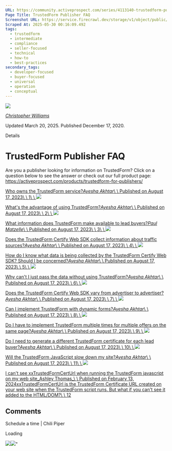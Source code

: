 ```yaml
---
URL: https://community.activeprospect.com/series/4113140-trustedform-publisher-faq
Page Title: TrustedForm Publisher FAQ
Screenshot URL: https://service.firecrawl.dev/storage/v1/object/public/media/screenshot-7ba119ef-6be4-43e1-97a1-b71debba2df6.png
Scraped At: 2025-05-30 00:16:09.492
tags:
  - trustedform
  - intermediate
  - compliance
  - seller-focused
  - technical
  - how-to
  - best-practices
secondary_tags:
  - developer-focused
  - buyer-focused
  - universal
  - operation
  - conceptual
---
```


[![](https://content2.bloomfire.com/avatars/users/1405246/thumb/thumbnail.png?f=1620827893&Expires=1748567763&Signature=alHhfFQV-UMWuFs15-bPc7qgqqz9Y1Ab4IgozHpxQiAhUo5QAAfSvWdRMIbB-MjATp6xhtpy160bLJAeVRgeskGV6MRnGOAwxIiDv1NLbxQpjUuDhS5Vt-l~KwdeeAMZgfCDN4LcKieNhNH4RbxIi6u1G~0SyfSGnkzJqf3njztU2IzGkJDjQsMkzypIQ59gvF-EaavxIbiQesisFxK7Q~j3ndfecobcl-VICoo2k3tgVlDxWQqPmwd0v9jDcjRFdgts8tflhT-tEdM39EcA7SqgmO-mxBW3tKWEPOlqpW0hGRQtnYW4LysnPUkvFwr4sktBEmx8QIq7B~E2z5EwjQ__&Key-Pair-Id=APKAIDFCFZ2UHE5LPIUA)](https://community.activeprospect.com/memberships/7846678-christopher-williams)

[_Christopher Williams_](https://community.activeprospect.com/memberships/7846678-christopher-williams)

Updated March 20, 2025. Published December 17, 2020.

Details

# TrustedForm Publisher FAQ

Are you a publisher looking for information on TrustedForm? Click on a question below to see the answer or check out our full product page: https://activeprospect.com/products/trustedform-for-publishers/

[Who owns the TrustedForm service?_Ayesha Akhtar_\\
\\
Published on August 17, 2023\\
\\
1\\
\\
![](https://content3.bloomfire.com/thumbnails/contributions/003/851/993/_270x180.png?f=1692282361&Expires=1748567763&Signature=cUxDC-7w17G9QiG2OAqzrMhdpYWWJDUbo25-t908ojigw~Fyr1PulNZB0DtFVawncG1ne8mWizPU4SHiaQtmXuHOfv1Z9KvpNiTThHqJHvnlmk~l~bg5~A-6N3Qa2dUwZz-LPD-W40j6J42KxQNYitgHo7EIevWCgj2hsXzgpnCAgki9bSyOzGIPOPI9G6NWXTLpOclpFb1reQhvCJq6IBMsSF3LAmMooYo72sjXGhyy306bT-IKaELATTEsP1FttLoyyT5i406IJf3TvXGELVdWECgeIm8GmoNOOfAkbDAeo2WT5sAGoUFIvWbrKCwcfhhCDxo6ensLh~1uTzjB1A__&Key-Pair-Id=APKAIDFCFZ2UHE5LPIUA)](https://community.activeprospect.com/series/4113140/posts/5139520-who-owns-the-trustedform-service)

[What's the advantage of using TrustedForm?_Ayesha Akhtar_\\
\\
Published on August 17, 2023\\
\\
2\\
\\
![](https://content0.bloomfire.com/thumbnails/contributions/003/851/977/_270x180.png?f=1692282128&Expires=1748567763&Signature=bgURTG-BQDq~fDY2tKxNNAgNlgS2C2XasflsyBSSTDfdTeN~3uV5MBmPg0oWanN7AKjfhrjQh0wJP6N1KLF4jzLWyWmu8EgY6BaiAj8kC0VCaSIyXvBEJTbfHnJldldwmSJXj1T35moBa~SBGYRN3Uj7F9AMQK~i1zse1viiAyZO1Z25JI~4dOgPrJBAbhb7of9OzPih-dGsyLOw1vTy73PYbCsb8tehZJgd2zaEZI3hzgHtbKebp757ysKMMLlf-1zfGYQbI85QWjX8HchbMMgKYiFH3lbNxLfthYGNhLX4tmOpQM7VyIObvbt2aQI925T64~4zo7T2zNfTU6BjiA__&Key-Pair-Id=APKAIDFCFZ2UHE5LPIUA)](https://community.activeprospect.com/series/4113140/posts/5139510-what-s-the-advantage-of-using-trustedform)

[What information does TrustedForm make available to lead buyers?_Paul Matzelle_\\
\\
Published on August 17, 2023\\
\\
3\\
\\
![](https://content2.bloomfire.com/thumbnails/contributions/003/852/087/_270x180.png?f=1692283408&Expires=1748567763&Signature=If7X0A9r60dHTXtXA5xvPmytiN7eY8h9wfyYxeoeYV70qMYQBeK0OPt4nNfDhBixrvx3zA58cP4w57tmB~9XvPLNhZ2DeXMBLfgN8lNjcQJXyn0-yHO-P~Xy13Fs79wVi-deSoFUt8wO~YrvhrgJldIPKU5jauXPDUfbqQRYK7~x3GigYY-WcZRO1QWKjBAaDZG7ZVQ7jihcll0YID9xxwV2FOXcOQvYDE0hKP-cGOJubdtyyEM8iwN5jFBidxbMSNyUEkS7Bz9UnTHrrVWF~O45gCfLEMD8PQ~7TnsTjb1YNnrglAkupWzqnn90gvHm~XL-eUes4Pg6p4mW2mBccA__&Key-Pair-Id=APKAIDFCFZ2UHE5LPIUA)](https://community.activeprospect.com/series/4113140/posts/5139617-what-information-does-trustedform-make-available-to-lead-buyers)

[Does the TrustedForm Certify Web SDK collect information about traffic sources?_Ayesha Akhtar_\\
\\
Published on August 17, 2023\\
\\
4\\
\\
![](https://content3.bloomfire.com/thumbnails/contributions/003/852/096/_270x180.png?f=1692283570&Expires=1748567763&Signature=pgV3mvo~Sl2X7oUlH7WemuqN5xFxHSR1XmFBuUjAVr8~0pNO1TRIcQ97o2iFipuFxn1l-gMDU0UsecZlrZOwlZ6AEsOxNVqWzzMnGVLD0gf83sRlVfJJ7Nr~wsEyS-K2tHGGhP81FA408gLCr0fzdWtTm5UoyP9tT-3imt4BkZO7dcdXa7uC0MhPgdE5vDIfpHdYnrzcnO42k6XoIxMy0cK2cNFSxUen0q7ToOmjBWmJgvwoBLOeavXsok1TzlJB9kiwvZt4bXjRgNj3XuPtGSUSNezFNOxMo3Ui-A4pi8Eu2lB8F1dQNKUuQLwUDjNRWEEiCl8PG52ogCnD64QcIQ__&Key-Pair-Id=APKAIDFCFZ2UHE5LPIUA)](https://community.activeprospect.com/series/4113140/posts/5139621-does-the-trustedform-certify-web-sdk-collect-information-about-traffic-sources)

[How do I know what data is being collected by the TrustedForm Certify Web SDK? Should I be concerned?_Ayesha Akhtar_\\
\\
Published on August 17, 2023\\
\\
5\\
\\
![](https://content1.bloomfire.com/thumbnails/contributions/003/852/111/_270x180.png?f=1692283900&Expires=1748567763&Signature=lunVY5dJ4V7ZNhhXCCPf9RD6CFQLEyCs5b2R44pzFPo0zqZsot-he7XU71IkdlhctkXaLONbhDV9G0hIgYDrjLz07z2mOjmZnnncwZWkOFFIquwoYFlazk-bXwPnfOHn6BdQjvflCzBUqxeryrXIjO-SU83nTtTMUoTXCA~2GP5JQ4Kx4FpqpG-lBmsLOVy298gI-HLXly8VM1-Db6e~n~sNaRHiCv7WRq-dwGK3Z4TSLBXKIz5KYmfGw76pY3LQwRd9M6lrU4H~Pz1VH0Nml9cZZyW6qRfqz5T8WuYTm-de0-2~td3CJ47MVabEUTnlNEP7UzIxAbWT7yyxXlH3lw__&Key-Pair-Id=APKAIDFCFZ2UHE5LPIUA)](https://community.activeprospect.com/series/4113140/posts/5139632-how-do-i-know-what-data-is-being-collected-by-the-trustedform-certify-web-sdk-s)

[Why can't I just pass the data without using TrustedForm?_Ayesha Akhtar_\\
\\
Published on August 17, 2023\\
\\
6\\
\\
![](https://content2.bloomfire.com/thumbnails/contributions/003/852/119/_270x180.png?f=1692284079&Expires=1748567763&Signature=JFaX-jdg36H~zix2Jkg2KHCozVH9HhCkwVoyjY1h~RhCAFcQBPY40FzpqOi0yxdM-OKhJND5~EpJKUFRwdteTjLyxtvhgFwMqXI1LyrV4B3TNS4J26BB~TAm46Zcobtji0oP1USQuH~ja6pPN-fWZ1n585-WrpCjT6vPXSzH6iFX1K63JrWARMUYRsE5gliqA3nReNyGlu9jzPvgZzHrW96fmZqQkiKynhOwG9ZGwy7Jb0RHdCaDcIEfkd~dB4VEiMoP9SdbyhzUDpz6AqI8GNezBfbfIf8ZdDOHtgXaRypIw0FFscKvqYGdTNpw5mg5z-mI3HzWr6gX5d9RLpCxeg__&Key-Pair-Id=APKAIDFCFZ2UHE5LPIUA)](https://community.activeprospect.com/series/4113140/posts/5139644-why-can-t-i-just-pass-the-data-without-using-trustedform)

[Does the TrustedForm Certify Web SDK vary from advertiser to advertiser?_Ayesha Akhtar_\\
\\
Published on August 17, 2023\\
\\
7\\
\\
![](https://content1.bloomfire.com/thumbnails/contributions/003/852/142/_270x180.png?f=1692284741&Expires=1748567764&Signature=tZL4GLTUvUc73tpAbekv8fOmHAQtLcYsy56-awU71b7sS6pm6UtZQNFQeqQy0jVkdRAPQTKYa3xg6wlQyzoqZJhbUsvr5v93rz5eWKfm4ZjiIQteNCPWSryG50Hh5ffkwRHhmLOirly2jADDD4hq25TVkGBDUomj-QHVJI6VjZcItcTBLr3YHvhi6QP7GWeY1Ze~tixNkOZfvYopOvezFrzlDtVLjU~EkTwa5Ks1pcoYSLYQZGK2WlI~OMPy5OvKkG28b-uxUOMTcHjrXMNUo1poPtozfgtAkKhWKFO-C52YOpN9LUnlii65LFuGhXS7oGY467r2mKV8Hm~ED0O33A__&Key-Pair-Id=APKAIDFCFZ2UHE5LPIUA)](https://community.activeprospect.com/series/4113140/posts/5139661-does-the-trustedform-certify-web-sdk-vary-from-advertiser-to-advertiser)

[Can I implement TrustedForm with dynamic forms?_Ayesha Akhtar_\\
\\
Published on August 17, 2023\\
\\
8\\
\\
![](https://content1.bloomfire.com/thumbnails/contributions/003/852/137/_270x180.png?f=1692284565&Expires=1748567764&Signature=PrmkaMS~9-XVWvv7liD~7M-71HfCgEqYSba4pb4X75pPHDZyorp~RMAbAFc37Fj1ZrsQbN3T2yeg6nVt9CvMhdvWLhEdA-IuDbr1LhjN8~2~1MCEhjYWi0~ubr7VSwJ1agdbnrs5QQ-TZz82D8N2~F7BYvWcKxC4NqjHFvGnETzi0Lp991c0W9bW3Qs8XUr1rIwJpzlTTnWoJlUp1BRpZ7LAJeMI5Ce1P2yqruwA44-4pXF2Wv745oAeptnukvybUlM2MRbv69wQiKAsF6mbfCc4gJCSb2EBBg19YgYQUTtlhhnwsFh~jYm~mCPaPK0zx4crlatRJKdu15Tnq42nww__&Key-Pair-Id=APKAIDFCFZ2UHE5LPIUA)](https://community.activeprospect.com/series/4113140/posts/5139654-can-i-implement-trustedform-with-dynamic-forms)

[Do I have to implement TrustedForm multiple times for multiple offers on the same page?_Ayesha Akhtar_\\
\\
Published on August 17, 2023\\
\\
9\\
\\
![](https://content3.bloomfire.com/thumbnails/contributions/003/852/066/_270x180.png?f=1692283071&Expires=1748567764&Signature=RExp8E0RjxerPI5b7N2Z1iLr2lbJzSYntbNrotdqcpmMSNOxdTSQGyjYEdwD4qhXySGNnBbaWkF2W3WTSP1ct5mLQFfCnxj8Di1vvCYsl-nbIhUZJ3xLtZKRG8XlINoQmbCBWT5pGSCFvz1H0cB-rVfcfn3QAR~AiLhpYD56mINYyU5KRPULbQGv0uATmX0D4rfijTTI~kzL249VnfgYQiBzHwq92R176h5aLepjDRJg6pDNGdPF1e7EyazG1Viezjmt-6gDLp7m-c-0b9SV3vaL8Dmcr0jSFCBl57Qk2EHsPKaDu0ftbTsX2qnF4XvkoDEN-BpNjgmu1PkmbnzOYw__&Key-Pair-Id=APKAIDFCFZ2UHE5LPIUA)](https://community.activeprospect.com/series/4113140/posts/5139563-do-i-have-to-implement-trustedform-multiple-times-for-multiple-offers-on-the-sa)

[Do I need to generate a different TrustedForm certificate for each lead buyer?_Ayesha Akhtar_\\
\\
Published on August 17, 2023\\
\\
10\\
\\
![](https://content0.bloomfire.com/thumbnails/contributions/003/852/041/_270x180.png?f=1692282895&Expires=1748567764&Signature=hjElEt1mqWzdeZsqX6YN9oMYr7BHTDZIArxGnXBR4JTRuKedLyet9Blw8rIqLLMe80bfeP3X9HBsvo9kg5pbD7gnk6IS1cPArci1Z4DimzGaqfmhFU0VgnaKNYEl5jRLEZSxxp5ahLlMclW5IDROtIkPuTYUpWQdx5oX0T7NniUualLEN4mx4y4sm5whGBTl0MIynDFnzMhdbYZIb7ldKzmCsv9-HkgtGkuqidx0VVRO~Si10LJHZQsTrsY-HuFJSYNNYdNUGXk1bQlrj8mDyr01qzCp~L8ajmxe9fTItynR-sS8cLJ2ZSd9RyeLfL~SkxCg094YvJfwz9GkdnkBhw__&Key-Pair-Id=APKAIDFCFZ2UHE5LPIUA)](https://community.activeprospect.com/series/4113140/posts/5139553-do-i-need-to-generate-a-different-trustedform-certificate-for-each-lead-buyer)

[Will the TrustedForm JavaScript slow down my site?_Ayesha Akhtar_\\
\\
Published on August 17, 2023\\
\\
11\\
\\
![](https://content0.bloomfire.com/thumbnails/contributions/003/852/026/_270x180.png?f=1692282634&Expires=1748567764&Signature=CQNLXIkRiPpa9pnkq-TlT50M~OluAz8YjhITj7vnSraKwPmQVrWKvU1Pbqd9qZVpfLhyTHR~AgDMHvviEAQbWwnpsS-tJXHYRr7mr~8gsz4tgJkco4GgswQFsJlH9ujV~1-f1qhN3M3j~GPpeD9kdaywTMZkiG1Fd-my78Ryqm-BEXrnJAXZl~mfCZGidlblblIQJBZ8Q63YX6eLsEjw0QGm3FTilZMsUobvWV-sUJHZN8G-6xLI3jQzpHOIc9bP7ZyJEujjAKnGVUCOWD1btkR3MW2cRsiYQ4yd-xiL5Jm5YN4araJkO9OCXC4gg2MbMmeTaKK8f8tfTx8EJKUNsw__&Key-Pair-Id=APKAIDFCFZ2UHE5LPIUA)](https://community.activeprospect.com/series/4113140/posts/5139542-will-the-trustedform-javascript-slow-down-my-site)

[I can't see xxTrustedFormCertUrl when running the TrustedForm javascript on my web site_Ashley Thomas_\\
\\
Published on February 13, 2024xxTrustedFormCertUrl is the TrustedForm Certificate URL created on your web site when the TrustedForm script runs. But what if you can't see it added to the HTML/DOM?\\
\\
12](https://community.activeprospect.com/series/4113140/posts/5324636-i-can-t-see-xxtrustedformcerturl-when-running-the-trustedform-javascript-on-my-)

## Comments

Schedule a time \| Chili Piper

Loading

![](https://bat.bing.com/action/0?ti=4018451&Ver=2&mid=87aabf1b-719a-4874-be1a-e4ac0e24e315&bo=1&sid=4572fc903ceb11f0a59ac10f4aefd336&vid=457300303ceb11f0909f913c24c6dae7&vids=1&msclkid=N&pi=918639831&lg=en-US&sw=1280&sh=1024&sc=24&p=https%3A%2F%2Fcommunity.activeprospect.com%2Fseries%2F4113140-trustedform-publisher-faq&r=&lt=675&evt=pageLoad&sv=1&cdb=AQAQ&rn=858966)![](https://bat.bing.com/action/0?ti=4018451&Ver=2&mid=87aabf1b-719a-4874-be1a-e4ac0e24e315&bo=2&sid=4572fc903ceb11f0a59ac10f4aefd336&vid=457300303ceb11f0909f913c24c6dae7&vids=0&msclkid=N&gtm_tag_source=ua&ec=Client%20ID&el=%2Fseries%2F4113140-trustedform-publisher-faq&gc=USD&tpp=1&en=Y&p=https%3A%2F%2Fcommunity.activeprospect.com%2Fseries%2F4113140-trustedform-publisher-faq&sw=1280&sh=1024&sc=24&evt=custom&cdb=AQAQ&rn=342791)"

